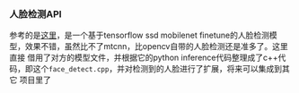 ### 人脸检测API
参考的是[这里](https://github.com/yeephycho/tensorflow-face-detection)，是一个基于tensorflow ssd mobilenet finetune的人脸检测模型，效果不错，虽然比不了mtcnn，比opencv自带的人脸检测还是准多了。这里直接
借用了对方的模型文件，并根据它的python inference代码整理成了c++代码，即这个```face_detect.cpp```，并对检测到的人脸进行了扩展，将来可以集成到其它
项目里了
